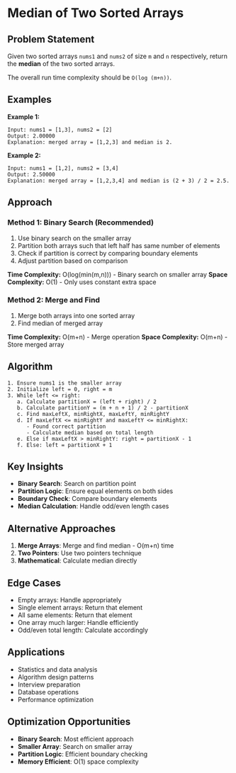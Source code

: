 # Median of Two Sorted Arrays

## Problem Statement

Given two sorted arrays `nums1` and `nums2` of size `m` and `n` respectively, return the **median** of the two sorted arrays.

The overall run time complexity should be `O(log (m+n))`.

## Examples

**Example 1:**
```
Input: nums1 = [1,3], nums2 = [2]
Output: 2.00000
Explanation: merged array = [1,2,3] and median is 2.
```

**Example 2:**
```
Input: nums1 = [1,2], nums2 = [3,4]
Output: 2.50000
Explanation: merged array = [1,2,3,4] and median is (2 + 3) / 2 = 2.5.
```

## Approach

### Method 1: Binary Search (Recommended)
1. Use binary search on the smaller array
2. Partition both arrays such that left half has same number of elements
3. Check if partition is correct by comparing boundary elements
4. Adjust partition based on comparison

**Time Complexity:** O(log(min(m,n))) - Binary search on smaller array
**Space Complexity:** O(1) - Only uses constant extra space

### Method 2: Merge and Find
1. Merge both arrays into one sorted array
2. Find median of merged array

**Time Complexity:** O(m+n) - Merge operation
**Space Complexity:** O(m+n) - Store merged array

## Algorithm

```
1. Ensure nums1 is the smaller array
2. Initialize left = 0, right = m
3. While left <= right:
   a. Calculate partitionX = (left + right) / 2
   b. Calculate partitionY = (m + n + 1) / 2 - partitionX
   c. Find maxLeftX, minRightX, maxLeftY, minRightY
   d. If maxLeftX <= minRightY and maxLeftY <= minRightX:
      - Found correct partition
      - Calculate median based on total length
   e. Else if maxLeftX > minRightY: right = partitionX - 1
   f. Else: left = partitionX + 1
```

## Key Insights

- **Binary Search**: Search on partition point
- **Partition Logic**: Ensure equal elements on both sides
- **Boundary Check**: Compare boundary elements
- **Median Calculation**: Handle odd/even length cases

## Alternative Approaches

1. **Merge Arrays**: Merge and find median - O(m+n) time
2. **Two Pointers**: Use two pointers technique
3. **Mathematical**: Calculate median directly

## Edge Cases

- Empty arrays: Handle appropriately
- Single element arrays: Return that element
- All same elements: Return that element
- One array much larger: Handle efficiently
- Odd/even total length: Calculate accordingly

## Applications

- Statistics and data analysis
- Algorithm design patterns
- Interview preparation
- Database operations
- Performance optimization

## Optimization Opportunities

- **Binary Search**: Most efficient approach
- **Smaller Array**: Search on smaller array
- **Partition Logic**: Efficient boundary checking
- **Memory Efficient**: O(1) space complexity
